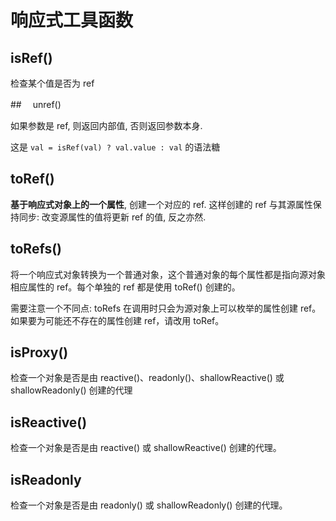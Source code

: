 # 响应式工具函数

## isRef()

检查某个值是否为 ref

##　 unref()

如果参数是 ref, 则返回内部值, 否则返回参数本身.

这是 `val = isRef(val) ? val.value : val` 的语法糖

## toRef()

**基于响应式对象上的一个属性**, 创建一个对应的 ref. 这样创建的 ref 与其源属性保持同步: 改变源属性的值将更新 ref 的值, 反之亦然.

## toRefs()

将一个响应式对象转换为一个普通对象，这个普通对象的每个属性都是指向源对象相应属性的 ref。每个单独的 ref 都是使用 toRef() 创建的。

需要注意一个不同点: toRefs 在调用时只会为源对象上可以枚举的属性创建 ref。如果要为可能还不存在的属性创建 ref，请改用 toRef。

## isProxy()

检查一个对象是否是由 reactive()、readonly()、shallowReactive() 或 shallowReadonly() 创建的代理

## isReactive()

检查一个对象是否是由 reactive() 或 shallowReactive() 创建的代理。

## isReadonly

检查一个对象是否是由 readonly() 或 shallowReadonly() 创建的代理。
